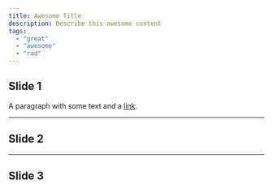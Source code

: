 ```yaml
---
title: Awesome Title
description: Describe this awesome content
tags:
  - "great"
  - "awesome"
  - "rad"
---
```



## Slide 1
A paragraph with some text and a [link](https://hakim.se).

---

## Slide 2

---

## Slide 3
